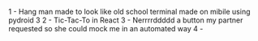 1 - Hang man made to look like old school terminal made on mibile using pydroid 3
2 - Tic-Tac-To in React
3 - Nerrrrddddd a button my partner requested so she could mock me in an automated way 
4 - 
